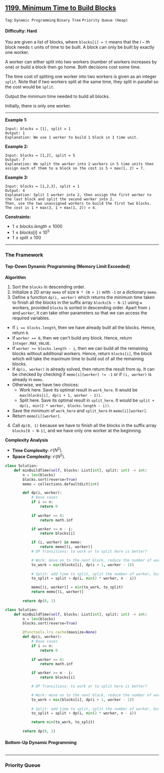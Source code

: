 ## [1199. Minimum Time to Build Blocks](https://leetcode.com/problems/minimum-time-to-build-blocks/)

```Tag```: ```Dynamic Programming``` ```Binary Tree``` ```Priority Queue (Heap)```

#### Difficulty: Hard

You are given a list of blocks, where ```blocks[i] = t``` means that the $i-th$ block needs ```t``` units of time to be built. A block can only be built by exactly one worker.

A worker can either split into two workers (number of workers increases by one) or build a block then go home. Both decisions cost some time.

The time cost of spliting one worker into two workers is given as an integer ```split```. Note that if two workers split at the same time, they split in parallel so the cost would be ```split```.

Output the minimum time needed to build all blocks.

Initially, there is only one worker.

---

__Example 1:__
```
Input: blocks = [1], split = 1
Output: 1
Explanation: We use 1 worker to build 1 block in 1 time unit.
```

__Example 2:__
```
Input: blocks = [1,2], split = 5
Output: 7
Explanation: We split the worker into 2 workers in 5 time units then assign each of them to a block so the cost is 5 + max(1, 2) = 7.
```

__Example 3:__
```
Input: blocks = [1,2,3], split = 1
Output: 4
Explanation: Split 1 worker into 2, then assign the first worker to the last block and split the second worker into 2.
Then, use the two unassigned workers to build the first two blocks.
The cost is 1 + max(3, 1 + max(1, 2)) = 4.
```

__Constraints:__

- $1 \le blocks.length \le 1000$
- $1 \le blocks[i] \le 10^{5}$
- $1 \le split \le 100$

---

### The Framework

#### Top-Down Dynamic Programming (Memory Limit Exceeded)

__Algorithm__

1. Sort the ```blocks``` in descending order.
2. Initialize a 2D array ```memo``` of size ```N * (N + 1)``` with ```-1``` or a dictionary ```memo```.
3. Define a function ```dp(i, worker)``` which returns the minimum time taken to finish all the blocks in the suffix array ```blocks[b ~ N-1]``` using ```w``` workers, provided ```blocks``` is sorted in descending order. Apart from ```i``` and ```worker```, it can take other parameters so that we can access the required variables.
  - If ```i == blocks.length```, then we have already built all the blocks. Hence, return ```0```.
  - If ```worker == 0```, then we can't build any block. Hence, return ```Integer.MAX_VALUE```.
  - If ```worker >= blocks.length - i```, then we can build all the remaining blocks without additional workers. Hence, return ```blocks[i]```, the block which will take the maximum time to build out of all the remaining blocks.
  - If ```dp(i, worker)``` is already solved, then return the result from ```dp```. It can be checked by checking if ```memo[i][worker] != -1``` or if ```(i, worker)``` is already in ```memo```.
  - Otherwise, we have two choices:
      - Work here. Save its optimal result in ```work_here```. It would be ```max(blocks[i], dp(i + 1, worker - 1))```.
      - Split here. Save its optimal result in ```split_here```. It would be ```split + dp(i, min(2 * worker, blocks.length - i))```.
  - Save the minimum of ```work_here``` and ```split_here``` in ```memo[i][worker]```.
  - Return ```memo[i][worker]```.
4. Call ```dp(0, 1)``` because we have to finish all the blocks in the suffix array ```blocks[0 ~ N-1]```, and we have only one worker at the beginning.

__Complexity Analysis__

- __Time Complexity__: $\mathcal{O}(N^{2})$.
- __Space Complexity__: $\mathcal{O}(N^{2})$.
 
```Python
class Solution:
    def minBuildTime(self, blocks: List[int], split: int) -> int:
        n = len(blocks)
        blocks.sort(reverse=True)
        memo = collections.defaultdict(int)

        def dp(i, worker):
            # Base cases
            if i == n:
                return 0
            
            if worker == 0:
                return math.inf

            if worker >= n - i:
                return blocks[i]

            if (i, worker) in memo:
                return memo[(i, worker)]
            # DP Transitions: to work or to split here is better?

            # Work: move on to the next block, reduce the number of worker
            to_work = max(blocks[i], dp(i + 1, worker - 1))
            
            # Split: add time to split, split the number of worker, but only use up to sufficient workers for the remaining blocks
            to_split = split + dp(i, min(2 * worker, n - i))

            memo[(i, worker)] = min(to_work, to_split)
            return memo[(i, worker)]
        
        return dp(0, 1)
```

```Python
class Solution:
    def minBuildTime(self, blocks: List[int], split: int) -> int:
        n = len(blocks)
        blocks.sort(reverse=True)

        @functools.lru_cache(maxsize=None)
        def dp(i, worker):
            # Base cases
            if i == n:
                return 0
            
            if worker == 0:
                return math.inf

            if worker >= n - i:
                return blocks[i]

            # DP Transitions: to work or to split here is better?

            # Work: move on to the next block, reduce the number of worker
            to_work = max(blocks[i], dp(i + 1, worker - 1))
            
            # Split: add time to split, split the number of worker, but only use up to sufficient workers for the remaining blocks
            to_split = split + dp(i, min(2 * worker, n - i))

            return min(to_work, to_split)
        
        return dp(0, 1)
```

#### Bottom-Up Dynamic Programming

```Python

```

---

### Priority Queue

```Python

```
